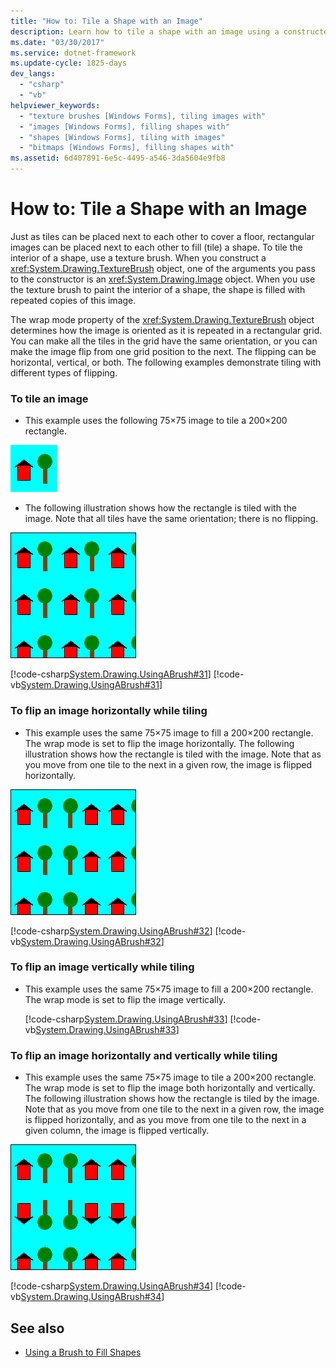 ```yaml
---
title: "How to: Tile a Shape with an Image"
description: Learn how to tile a shape with an image using a constructed System.Drawing.TextureBrush object's System.Drawing.Image object as an argument.
ms.date: "03/30/2017"
ms.service: dotnet-framework
ms.update-cycle: 1825-days
dev_langs:
  - "csharp"
  - "vb"
helpviewer_keywords:
  - "texture brushes [Windows Forms], tiling images with"
  - "images [Windows Forms], filling shapes with"
  - "shapes [Windows Forms], tiling with images"
  - "bitmaps [Windows Forms], filling shapes with"
ms.assetid: 6d407891-6e5c-4495-a546-3da5604e9fb8
---
```

# How to: Tile a Shape with an Image

Just as tiles can be placed next to each other to cover a floor, rectangular images can be placed next to each other to fill (tile) a shape. To tile the interior of a shape, use a texture brush. When you construct a <xref:System.Drawing.TextureBrush> object, one of the arguments you pass to the constructor is an <xref:System.Drawing.Image> object. When you use the texture brush to paint the interior of a shape, the shape is filled with repeated copies of this image.

The wrap mode property of the <xref:System.Drawing.TextureBrush> object determines how the image is oriented as it is repeated in a rectangular grid. You can make all the tiles in the grid have the same orientation, or you can make the image flip from one grid position to the next. The flipping can be horizontal, vertical, or both. The following examples demonstrate tiling with different types of flipping.

### To tile an image

- This example uses the following 75×75 image to tile a 200×200 rectangle.

![The tile image that shows a red house and a tree.](./media/how-to-tile-a-shape-with-an-image/rectangle-tile-200x200.gif)

- The following illustration shows how the rectangle is tiled with the image. Note that all tiles have the same orientation; there is no flipping.

![A rectangle tiled with the image using the same orientation for all tiles.](./media/how-to-tile-a-shape-with-an-image/rectangle-tiled-image-no-flip.gif)

[!code-csharp[System.Drawing.UsingABrush#31](~/samples/snippets/csharp/VS_Snippets_Winforms/System.Drawing.UsingABrush/CS/Class1.cs#31)]
[!code-vb[System.Drawing.UsingABrush#31](~/samples/snippets/visualbasic/VS_Snippets_Winforms/System.Drawing.UsingABrush/VB/Class1.vb#31)]

### To flip an image horizontally while tiling

- This example uses the same 75×75 image to fill a 200×200 rectangle. The wrap mode is set to flip the image horizontally. The following illustration shows how the rectangle is tiled with the image. Note that as you move from one tile to the next in a given row, the image is flipped horizontally.

![A rectangle tiled with the image flipped horizontally.](./media/how-to-tile-a-shape-with-an-image/rectangle-tiled-image-horizontal-flip.gif)

[!code-csharp[System.Drawing.UsingABrush#32](~/samples/snippets/csharp/VS_Snippets_Winforms/System.Drawing.UsingABrush/CS/Class1.cs#32)]
[!code-vb[System.Drawing.UsingABrush#32](~/samples/snippets/visualbasic/VS_Snippets_Winforms/System.Drawing.UsingABrush/VB/Class1.vb#32)]

### To flip an image vertically while tiling

- This example uses the same 75×75 image to fill a 200×200 rectangle. The wrap mode is set to flip the image vertically.

     [!code-csharp[System.Drawing.UsingABrush#33](~/samples/snippets/csharp/VS_Snippets_Winforms/System.Drawing.UsingABrush/CS/Class1.cs#33)]
     [!code-vb[System.Drawing.UsingABrush#33](~/samples/snippets/visualbasic/VS_Snippets_Winforms/System.Drawing.UsingABrush/VB/Class1.vb#33)]

### To flip an image horizontally and vertically while tiling

- This example uses the same 75×75 image to tile a 200×200 rectangle. The wrap mode is set to flip the image both horizontally and vertically. The following illustration shows how the rectangle is tiled by the image. Note that as you move from one tile to the next in a given row, the image is flipped horizontally, and as you move from one tile to the next in a given column, the image is flipped vertically.

![A rectangle tiled with the image flipped horizontally and vertically.](./media/how-to-tile-a-shape-with-an-image/rectangle-tiled-image-horizontal-vertical-flip.gif)

[!code-csharp[System.Drawing.UsingABrush#34](~/samples/snippets/csharp/VS_Snippets_Winforms/System.Drawing.UsingABrush/CS/Class1.cs#34)]
[!code-vb[System.Drawing.UsingABrush#34](~/samples/snippets/visualbasic/VS_Snippets_Winforms/System.Drawing.UsingABrush/VB/Class1.vb#34)]

## See also

- [Using a Brush to Fill Shapes](using-a-brush-to-fill-shapes.md)
